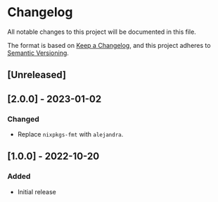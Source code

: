 # Changelog
All notable changes to this project will be documented in this file.

The format is based on [Keep a Changelog](https://keepachangelog.com/en/1.0.0/),
and this project adheres to [Semantic Versioning](https://semver.org/spec/v2.0.0.html).

## [Unreleased]

## [2.0.0] - 2023-01-02
### Changed
- Replace `nixpkgs-fmt` with `alejandra`.

## [1.0.0] - 2022-10-20
### Added
- Initial release
